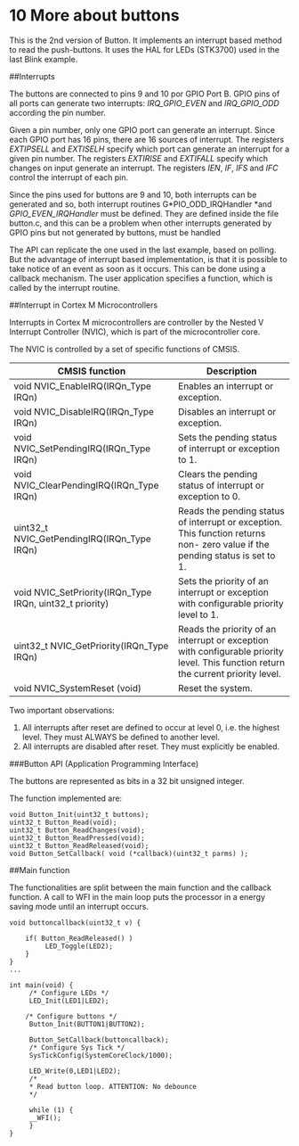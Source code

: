 10  More about buttons
======================

This is the 2nd version of Button. It implements an interrupt based method to read the push-buttons. It uses the HAL for LEDs (STK3700) used in the last Blink example.

##Interrupts

The buttons are connected to pins 9 and 10 por GPIO Port B. GPIO pins of all ports can generate two interrupts: *IRQ_GPIO_EVEN* and *IRQ_GPIO_ODD* according the pin number.

Given a pin number, only one GPIO port can generate an interrupt. Since each GPIO port has 16 pins, there are 16 sources of interrupt. The registers *EXTIPSELL* and *EXTISELH* specify which port can generate an interrupt for a given pin number.
The registers *EXTIRISE* and *EXTIFALL* specify which changes on input generate an interrupt. The registers *IEN*, *IF*, *IFS* and *IFC* control the interrupt of each pin.

Since the pins used for buttons are 9 and 10, both interrupts can be generated and so, both interrupt routines G*PIO_ODD_IRQHandler *and *GPIO_EVEN_IRQHandler* must be defined. They are defined inside the file button.c, and this can be a problem when other interrupts generated by GPIO pins but not generated by buttons, must be handled

The API can replicate the one used in the last example, based on polling. But the advantage of interrupt based implementation, is that it is possible to take notice of an event as soon as it occurs. This can be done using a callback mechanism. The user application specifies a function, which is called by the interrupt routine.

##Interrupt in Cortex M Microcontrollers

Interrupts in Cortex M microcontrollers are controller by the Nested V Interrupt Controller (NVIC), which is part of the microcontroller core.

The NVIC is controlled by a set of specific functions of CMSIS.

|     CMSIS function                  |   Description                                             |
|-------------------------------------|-----------------------------------------------------------|
| void NVIC_EnableIRQ(IRQn_Type IRQn) |   Enables an interrupt or exception.                      |
| void NVIC_DisableIRQ(IRQn_Type IRQn)	| Disables an interrupt or exception. |
| void NVIC_SetPendingIRQ(IRQn_Type IRQn) | 	Sets the pending status of interrupt or exception to 1. |
| void NVIC_ClearPendingIRQ(IRQn_Type IRQn) | 	Clears the pending status of interrupt or exception to 0. |
| uint32_t NVIC_GetPendingIRQ(IRQn_Type IRQn) | Reads the pending status of interrupt or exception. This function returns non- zero value if the pending status is set to 1. |
| void NVIC_SetPriority(IRQn_Type IRQn, uint32_t priority) | Sets the priority of an interrupt or exception with configurable priority level to 1. |
| uint32_t NVIC_GetPriority(IRQn_Type IRQn) |  Reads the priority of an interrupt or exception with configurable priority level. This function return the current priority level. |
| void 	NVIC_SystemReset (void)        | 	Reset the system. |

Two important observations:

1.  All interrupts after reset are defined to occur at level 0, i.e. the highest level. They must ALWAYS be defined to another level.
2.  All interrupts are disabled after reset. They must explicitly be enabled.

###Button API (Application Programming Interface)

The buttons are represented as bits in a 32 bit unsigned integer.

The function implemented are:

    void Button_Init(uint32_t buttons);
    uint32_t Button_Read(void);
    uint32_t Button_ReadChanges(void);
    uint32_t Button_ReadPressed(void);
    uint32_t Button_ReadReleased(void);
    void Button_SetCallback( void (*callback)(uint32_t parms) );

##Main function

The functionalities are split between the main function and the callback function. A call to WFI in the main loop puts the processor in a energy saving mode until an interrupt occurs.

	void buttoncallback(uint32_t v) {

        if( Button_ReadReleased() )
             LED_Toggle(LED2);
        }
	}
	...

    int main(void) {
         /* Configure LEDs */
         LED_Init(LED1|LED2);

        /* Configure buttons */
         Button_Init(BUTTON1|BUTTON2);

         Button_SetCallback(buttoncallback);
         /* Configure Sys Tick */
         SysTickConfig(SystemCoreClock/1000);

         LED_Write(0,LED1|LED2);
         /*
         * Read button loop. ATTENTION: No debounce
         */

         while (1) {
         __WFI();
         }
    }
